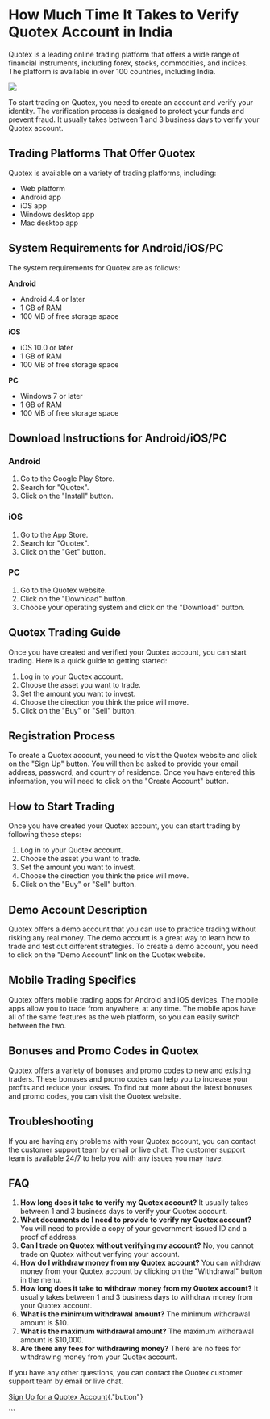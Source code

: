 # How Much Time It Takes to Verify Quotex Account in India

Quotex is a leading online trading platform that offers a wide range of
financial instruments, including forex, stocks, commodities, and
indices. The platform is available in over 100 countries, including
India.

[![](https://static.quotex.io/files/4_en/300_250.jpg)](https://traff.sbs/brokerqxlid)

To start trading on Quotex, you need to create an account and verify
your identity. The verification process is designed to protect your
funds and prevent fraud. It usually takes between 1 and 3 business days
to verify your Quotex account.

## Trading Platforms That Offer Quotex

Quotex is available on a variety of trading platforms, including:

-   Web platform
-   Android app
-   iOS app
-   Windows desktop app
-   Mac desktop app

## System Requirements for Android/iOS/PC

The system requirements for Quotex are as follows:

**Android**

-   Android 4.4 or later
-   1 GB of RAM
-   100 MB of free storage space

**iOS**

-   iOS 10.0 or later
-   1 GB of RAM
-   100 MB of free storage space

**PC**

-   Windows 7 or later
-   1 GB of RAM
-   100 MB of free storage space

## Download Instructions for Android/iOS/PC

### Android

1.  Go to the Google Play Store.
2.  Search for "Quotex".
3.  Click on the "Install" button.

### iOS

1.  Go to the App Store.
2.  Search for "Quotex".
3.  Click on the "Get" button.

### PC

1.  Go to the Quotex website.
2.  Click on the "Download" button.
3.  Choose your operating system and click on the "Download"
    button.

## Quotex Trading Guide

Once you have created and verified your Quotex account, you can start
trading. Here is a quick guide to getting started:

1.  Log in to your Quotex account.
2.  Choose the asset you want to trade.
3.  Set the amount you want to invest.
4.  Choose the direction you think the price will move.
5.  Click on the "Buy" or "Sell" button.

## Registration Process

To create a Quotex account, you need to visit the Quotex website and
click on the "Sign Up" button. You will then be asked to provide
your email address, password, and country of residence. Once you have
entered this information, you will need to click on the "Create
Account" button.

## How to Start Trading

Once you have created your Quotex account, you can start trading by
following these steps:

1.  Log in to your Quotex account.
2.  Choose the asset you want to trade.
3.  Set the amount you want to invest.
4.  Choose the direction you think the price will move.
5.  Click on the "Buy" or "Sell" button.

## Demo Account Description

Quotex offers a demo account that you can use to practice trading
without risking any real money. The demo account is a great way to learn
how to trade and test out different strategies. To create a demo
account, you need to click on the "Demo Account" link on the
Quotex website.

## Mobile Trading Specifics

Quotex offers mobile trading apps for Android and iOS devices. The
mobile apps allow you to trade from anywhere, at any time. The mobile
apps have all of the same features as the web platform, so you can
easily switch between the two.

## Bonuses and Promo Codes in Quotex

Quotex offers a variety of bonuses and promo codes to new and existing
traders. These bonuses and promo codes can help you to increase your
profits and reduce your losses. To find out more about the latest
bonuses and promo codes, you can visit the Quotex website.

## Troubleshooting

If you are having any problems with your Quotex account, you can contact
the customer support team by email or live chat. The customer support
team is available 24/7 to help you with any issues you may have.

## FAQ

1.  **How long does it take to verify my Quotex account?** It usually
    takes between 1 and 3 business days to verify your Quotex account.
2.  **What documents do I need to provide to verify my Quotex account?**
    You will need to provide a copy of your government-issued ID and a
    proof of address.
3.  **Can I trade on Quotex without verifying my account?** No, you
    cannot trade on Quotex without verifying your account.
4.  **How do I withdraw money from my Quotex account?** You can withdraw
    money from your Quotex account by clicking on the "Withdrawal"
    button in the menu.
5.  **How long does it take to withdraw money from my Quotex account?**
    It usually takes between 1 and 3 business days to withdraw money
    from your Quotex account.
6.  **What is the minimum withdrawal amount?** The minimum withdrawal
    amount is \$10.
7.  **What is the maximum withdrawal amount?** The maximum withdrawal
    amount is \$10,000.
8.  **Are there any fees for withdrawing money?** There are no fees for
    withdrawing money from your Quotex account.

If you have any other questions, you can contact the Quotex customer
support team by email or live chat.

[Sign Up for a Quotex
Account](\%22https://traff.sbs/brokerqxsignup\%22){."button"}

\`\`\`

